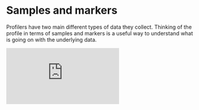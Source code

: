 # Samples and markers

Profilers have two main different types of data they collect. Thinking of the profile in terms of samples and markers is a useful way to understand what is going on with the underlying data.

<div class='youtube'><iframe src="https://www.youtube-nocookie.com/embed/BBDErudR_8Q?rel=0" frameborder="0" allow="autoplay; encrypted-media" allowfullscreen></iframe></div>
